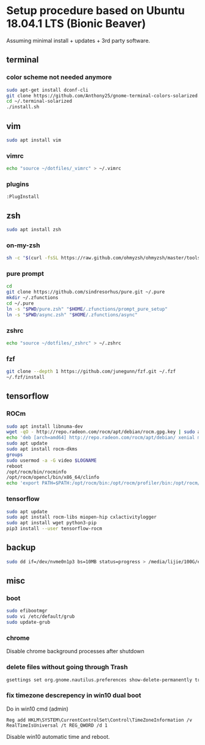 # Setup procedure based on Ubuntu 18.04.1 LTS (Bionic Beaver)
Assuming minimal install + updates + 3rd party software.

## terminal
### color scheme not needed anymore
```bash
sudo apt-get install dconf-cli
git clone https://github.com/Anthony25/gnome-terminal-colors-solarized.git ~/.terminal-solarized
cd ~/.terminal-solarized
./install.sh
```

## vim
```bash
sudo apt install vim
```
### vimrc
```bash
echo "source ~/dotfiles/_vimrc" > ~/.vimrc
```
### plugins
```vim
:PlugInstall
```

## zsh
```bash
sudo apt install zsh
```
### on-my-zsh
```bash
sh -c "$(curl -fsSL https://raw.github.com/ohmyzsh/ohmyzsh/master/tools/install.sh)"
```
### pure prompt
```bash
cd
git clone https://github.com/sindresorhus/pure.git ~/.pure
mkdir ~/.zfunctions
cd ~/.pure
ln -s "$PWD/pure.zsh" "$HOME/.zfunctions/prompt_pure_setup"
ln -s "$PWD/async.zsh" "$HOME/.zfunctions/async"
```
### zshrc
```bash
echo "source ~/dotfiles/_zshrc" > ~/.zshrc
```
### fzf
```bash
git clone --depth 1 https://github.com/junegunn/fzf.git ~/.fzf
~/.fzf/install
```

## tensorflow
### ROCm
```bash
sudo apt install libnuma-dev
wget -qO - http://repo.radeon.com/rocm/apt/debian/rocm.gpg.key | sudo apt-key add -
echo 'deb [arch=amd64] http://repo.radeon.com/rocm/apt/debian/ xenial main' | sudo tee /etc/apt/sources.list.d/rocm.list
sudo apt update
sudo apt install rocm-dkms
groups
sudo usermod -a -G video $LOGNAME 
reboot
/opt/rocm/bin/rocminfo 
/opt/rocm/opencl/bin/x86_64/clinfo 
echo 'export PATH=$PATH:/opt/rocm/bin:/opt/rocm/profiler/bin:/opt/rocm/opencl/bin/x86_64' | sudo tee -a /etc/profile.d/rocm.sh
```
### tensorflow
```bash
sudo apt update
sudo apt install rocm-libs miopen-hip cxlactivitylogger
sudo apt install wget python3-pip
pip3 install --user tensorflow-rocm
```

## backup
```bash
sudo dd if=/dev/nvme0n1p3 bs=10MB status=progress > /media/lijie/100G/efi-backup.img
```

## misc
### boot
```bash
sudo efibootmgr
sudo vi /etc/default/grub
sudo update-grub
```
### chrome
Disable chrome background processes after shutdown
### delete files without going through Trash
```bash
gsettings set org.gnome.nautilus.preferences show-delete-permanently true
```
### fix timezone descrepency in win10 dual boot
Do in win10 cmd (admin)
```winbatch
Reg add HKLM\SYSTEM\CurrentControlSet\Control\TimeZoneInformation /v RealTimeIsUniversal /t REG_QWORD /d 1
```
Disable win10 automatic time and reboot.

